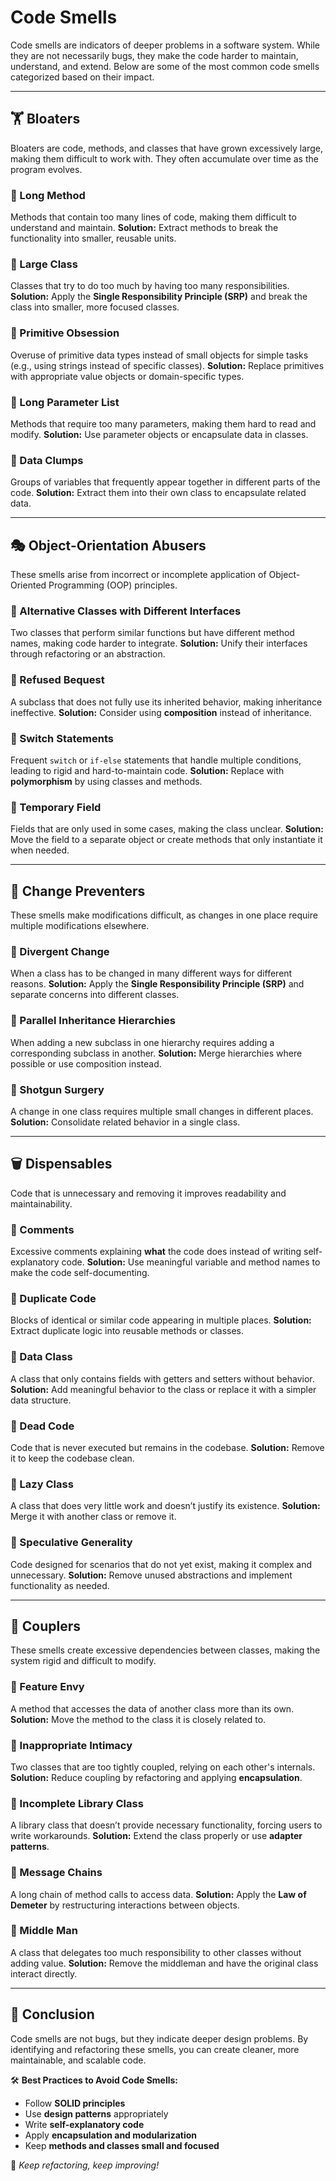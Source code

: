 # Code Smells

Code smells are indicators of deeper problems in a software system. While they are not necessarily bugs, they make the code harder to maintain, understand, and extend. Below are some of the most common code smells categorized based on their impact.

---

## 🏋️ Bloaters
Bloaters are code, methods, and classes that have grown excessively large, making them difficult to work with. They often accumulate over time as the program evolves.

### 🔹 Long Method
Methods that contain too many lines of code, making them difficult to understand and maintain.
**Solution:** Extract methods to break the functionality into smaller, reusable units.

### 🔹 Large Class
Classes that try to do too much by having too many responsibilities.
**Solution:** Apply the **Single Responsibility Principle (SRP)** and break the class into smaller, more focused classes.

### 🔹 Primitive Obsession
Overuse of primitive data types instead of small objects for simple tasks (e.g., using strings instead of specific classes).
**Solution:** Replace primitives with appropriate value objects or domain-specific types.

### 🔹 Long Parameter List
Methods that require too many parameters, making them hard to read and modify.
**Solution:** Use parameter objects or encapsulate data in classes.

### 🔹 Data Clumps
Groups of variables that frequently appear together in different parts of the code.
**Solution:** Extract them into their own class to encapsulate related data.

---

## 🎭 Object-Orientation Abusers
These smells arise from incorrect or incomplete application of Object-Oriented Programming (OOP) principles.

### 🔹 Alternative Classes with Different Interfaces
Two classes that perform similar functions but have different method names, making code harder to integrate.
**Solution:** Unify their interfaces through refactoring or an abstraction.

### 🔹 Refused Bequest
A subclass that does not fully use its inherited behavior, making inheritance ineffective.
**Solution:** Consider using **composition** instead of inheritance.

### 🔹 Switch Statements
Frequent `switch` or `if-else` statements that handle multiple conditions, leading to rigid and hard-to-maintain code.
**Solution:** Replace with **polymorphism** by using classes and methods.

### 🔹 Temporary Field
Fields that are only used in some cases, making the class unclear.
**Solution:** Move the field to a separate object or create methods that only instantiate it when needed.

---

## 🚧 Change Preventers
These smells make modifications difficult, as changes in one place require multiple modifications elsewhere.

### 🔹 Divergent Change
When a class has to be changed in many different ways for different reasons.
**Solution:** Apply the **Single Responsibility Principle (SRP)** and separate concerns into different classes.

### 🔹 Parallel Inheritance Hierarchies
When adding a new subclass in one hierarchy requires adding a corresponding subclass in another.
**Solution:** Merge hierarchies where possible or use composition instead.

### 🔹 Shotgun Surgery
A change in one class requires multiple small changes in different places.
**Solution:** Consolidate related behavior in a single class.

---

## 🗑️ Dispensables
Code that is unnecessary and removing it improves readability and maintainability.

### 🔹 Comments
Excessive comments explaining **what** the code does instead of writing self-explanatory code.
**Solution:** Use meaningful variable and method names to make the code self-documenting.

### 🔹 Duplicate Code
Blocks of identical or similar code appearing in multiple places.
**Solution:** Extract duplicate logic into reusable methods or classes.

### 🔹 Data Class
A class that only contains fields with getters and setters without behavior.
**Solution:** Add meaningful behavior to the class or replace it with a simpler data structure.

### 🔹 Dead Code
Code that is never executed but remains in the codebase.
**Solution:** Remove it to keep the codebase clean.

### 🔹 Lazy Class
A class that does very little work and doesn’t justify its existence.
**Solution:** Merge it with another class or remove it.

### 🔹 Speculative Generality
Code designed for scenarios that do not yet exist, making it complex and unnecessary.
**Solution:** Remove unused abstractions and implement functionality as needed.

---

## 🔗 Couplers
These smells create excessive dependencies between classes, making the system rigid and difficult to modify.

### 🔹 Feature Envy
A method that accesses the data of another class more than its own.
**Solution:** Move the method to the class it is closely related to.

### 🔹 Inappropriate Intimacy
Two classes that are too tightly coupled, relying on each other's internals.
**Solution:** Reduce coupling by refactoring and applying **encapsulation**.

### 🔹 Incomplete Library Class
A library class that doesn’t provide necessary functionality, forcing users to write workarounds.
**Solution:** Extend the class properly or use **adapter patterns**.

### 🔹 Message Chains
A long chain of method calls to access data.
**Solution:** Apply the **Law of Demeter** by restructuring interactions between objects.

### 🔹 Middle Man
A class that delegates too much responsibility to other classes without adding value.
**Solution:** Remove the middleman and have the original class interact directly.

---

## 📌 Conclusion
Code smells are not bugs, but they indicate deeper design problems. By identifying and refactoring these smells, you can create cleaner, more maintainable, and scalable code.

🛠️ **Best Practices to Avoid Code Smells:**
- Follow **SOLID principles**
- Use **design patterns** appropriately
- Write **self-explanatory code**
- Apply **encapsulation and modularization**
- Keep **methods and classes small and focused**

🚀 *Keep refactoring, keep improving!*

